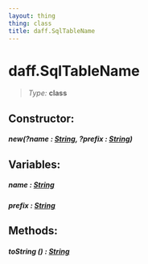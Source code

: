 ```yaml
---
layout: thing
thing: class
title: daff.SqlTableName
---
```

# daff.SqlTableName



> *Type:* **class**



## Constructor:

##### **new**(?name : <a href="../String.html" class="type">String</a>, ?prefix : <a href="../String.html" class="type">String</a>)



## Variables:

#####  **name**  : <a href="../String.html" class="type">String</a>



#####  **prefix**  : <a href="../String.html" class="type">String</a>



## Methods:


##### **toString** () : <a href="../String.html" class="type">String</a>




